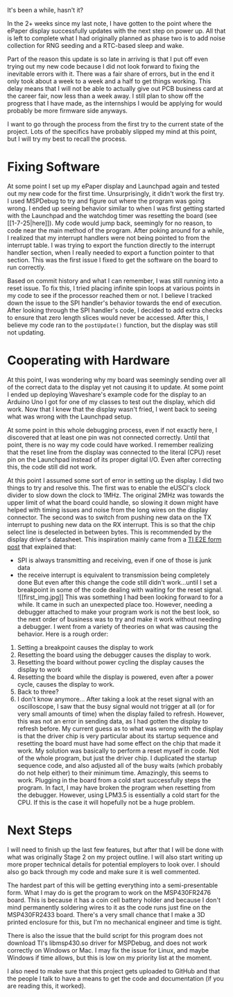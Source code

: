 It's been a while, hasn't it?

In the 2+ weeks since my last note, I have gotten to the point where the ePaper display successfully updates with the next step on power up. All that is left to complete what I had originally planned as phase two is to add noise collection for RNG seeding and a RTC-based sleep and wake.

Part of the reason this update is so late in arriving is that I put off even trying out my new code because I did not look forward to fixing the inevitable errors with it. There was a fair share of errors, but in the end it only took about a week to a week and a half to get things working. This delay means that I will not be able to actually give out PCB business card at the career fair, now less than a week away. I still plan to show off the progress that I have made, as the internships I would be applying for would probably be more firmware side anyways.

I want to go through the process from the first try to the current state of the project. Lots of the specifics have probably slipped my mind at this point, but I will try my best to recall the process.

# Fixing Software
At some point I set up my ePaper display and Launchpad again and tested out my new code for the first time. Unsurprisingly, it didn't work the first try. I used MSPDebug to try and figure out where the program was going wrong. I ended up seeing behavior similar to when I was first getting started with the Launchpad and the watchdog timer was resetting the board (see [[1-7-25|here]]). My code would jump back, seemingly for no reason, to code near the main method of the program. After poking around for a while, I realized that my interrupt handlers were not being pointed to from the interrupt table. I was trying to export the function directly to the interrupt handler section, when I really needed to export a function pointer to that section. This was the first issue I fixed to get the software on the board to run correctly.

Based on commit history and what I can remember, I was still running into a reset issue. To fix this, I tried placing infinite spin loops at various points in my code to see if the processor reached them or not. I believe I tracked down the issue to the SPI handler's behavior towards the end of execution. After looking through the SPI handler's code, I decided to add extra checks to ensure that zero length slices would never be accessed. After this, I believe my code ran to the `postUpdate()` function, but the display was still not updating.

# Cooperating with Hardware
At this point, I was wondering why my board was seemingly sending over all of the correct data to the display yet not causing it to update. At some point I ended up deploying Waveshare's example code for the display to an Arduino Uno I got for one of my classes to test out the display, which did work. Now that I knew that the display wasn't fried, I went back to seeing what was wrong with the Launchpad setup.

At some point in this whole debugging process, even if not exactly here, I discovered that at least one pin was not connected correctly. Until that point, there is no way my code could have worked. I remember realizing that the reset line from the display was connected to the literal (CPU) reset pin on the Launchpad instead of its proper digital I/O. Even after correcting this, the code still did not work.

At this point I assumed some sort of error in setting up the display. I did two things to try and resolve this. The first was to enable the eUSCI's clock divider to slow down the clock to 1MHz. The original 2MHz was towards the upper limit of what the board could handle, so slowing it down might have helped with timing issues and noise from the long wires on the display connector. The second was to switch from pushing new data on the TX interrupt to pushing new data on the RX interrupt. This is so that the chip select line is deselected in between bytes. This is recommended by the display driver's datasheet. This inspiration mainly came from a [TI E2E form post](https://e2e.ti.com/support/microcontrollers/msp-low-power-microcontrollers-group/msp430/f/msp-low-power-microcontroller-forum/18771/msp430-spi-communication) that explained that:
- SPI is always transmitting and receiving, even if one of those is junk data
- the receive interrupt is equivalent to transmission being completely done
But even after this change the code still didn't work...until I set a breakpoint in some of the code dealing with waiting for the reset signal.
![[first_img.jpg]]
This was something I had been looking forward to for a while. It came in such an unexpected place too. However, needing a debugger attached to make your program work is not the best look, so the next order of business was to try and make it work without needing a debugger. I went from a variety of theories on what was causing the behavior. Here is a rough order:
1. Setting a breakpoint causes the display to work
2. Resetting the board using the debugger causes the display to work.
3. Resetting the board without power cycling the display causes the display to work
4. Resetting the board while the display is powered, even after a power cycle, causes the display to work.
5. Back to three?
6. I don't know anymore...
After taking a look at the reset signal with an oscilloscope, I saw that the busy signal would not trigger at all (or for very small amounts of time) when the display failed to refresh. However, this was not an error in sending data, as I had gotten the display to refresh before. My current guess as to what was wrong with the display is that the driver chip is very particular about its startup sequence and resetting the board must have had some effect on the chip that made it work. My solution was basically to perform a reset myself in code. Not of the whole program, but just the driver chip. I duplicated the startup sequence code, and also adjusted all of the busy waits (which probably do not help either) to their minimum time. Amazingly, this seems to work. Plugging in the board from a cold start successfully steps the program. In fact, I may have broken the program when resetting from the debugger. However, using LPM3.5 is essentially a cold start for the CPU. If this is the case it will hopefully not be a huge problem.

# Next Steps
I will need to finish up the last few features, but after that I will be done with what was originally Stage 2 on my project outline. I will also start writing up more proper technical details for potential employers to look over. I should also go back through my code and make sure it is well commented.

The hardest part of this will be getting everything into a semi-presentable form. What I may do is get the program to work on the MSP430FR2476 board. This is because it has a coin cell battery holder and because I don't mind permanently soldering wires to it as the code runs just fine on the MSP430FR2433 board. There's a very small chance that I make a 3D printed enclosure for this, but I'm no mechanical engineer and time is tight.

There is also the issue that the build script for this program does not download TI's libmsp430.so driver for MSPDebug, and does not work correctly on Windows or Mac. I may fix the issue for Linux, and maybe Windows if time allows, but this is low on my priority list at the moment.

I also need to make sure that this project gets uploaded to GitHub and that the people I talk to have a means to get the code and documentation (if you are reading this, it worked).